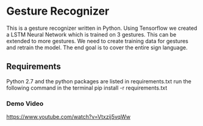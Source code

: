 # Gesture Recognizer
This is a gesture recognizer written in Python. Using Tensorflow we created a LSTM Neural Network which is trained on 3 gestures.
This can be extended to more gestures. We need to create training data for gestures and retrain the model.
The end goal is to cover the entire sign language.
## Requirements
Python 2.7 and the python packages are listed in requirements.txt
run the following command in the terminal
pip install -r requirements.txt
### Demo Video
https://www.youtube.com/watch?v=Vtxzij5vqWw
